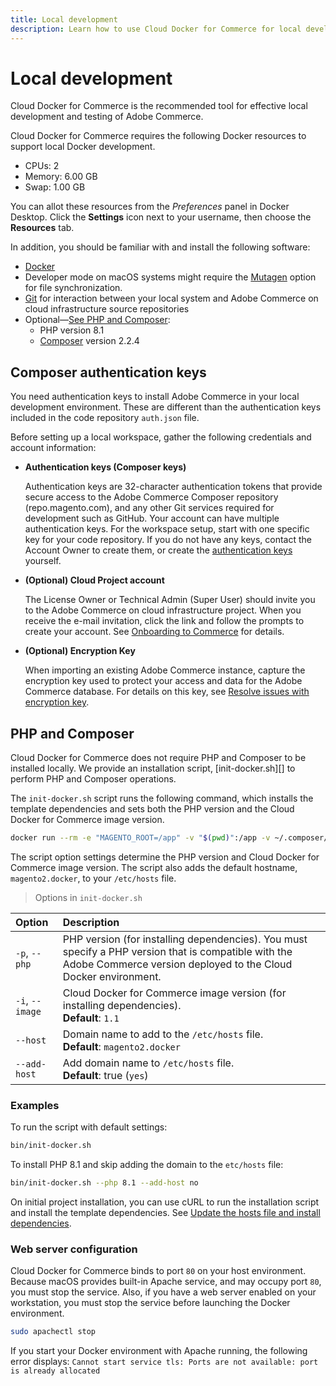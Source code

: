 ```yaml
---
title: Local development
description: Learn how to use Cloud Docker for Commerce for local development.
---
```


# Local development

Cloud Docker for Commerce is the recommended tool for effective local development and testing of Adobe Commerce.

Cloud Docker for Commerce requires the following Docker resources to support local Docker development.

-  CPUs: 2
-  Memory: 6.00 GB
-  Swap: 1.00 GB

<InlineAlert variant="success" slots="text"/>

You can allot these resources from the _Preferences_ panel in Docker Desktop. Click the **Settings** icon next to your username, then choose the **Resources** tab.

In addition, you should be familiar with and install the following software:

- [Docker](https://www.docker.com/get-started)
- Developer mode on macOS systems might require the [Mutagen](https://mutagen.io/documentation/introduction/installation) option for file synchronization.
- [Git](https://git-scm.com) for interaction between your local system and Adobe Commerce on cloud infrastructure source repositories
- Optional—[See PHP and Composer](#php-and-composer):
   - PHP version 8.1
   - [Composer](https://getcomposer.org) version 2.2.4

## Composer authentication keys

You need authentication keys to install Adobe Commerce in your local development environment. These are different than the authentication keys included in the code repository `auth.json` file.

Before setting up a local workspace, gather the following credentials and account information:

-  **Authentication keys (Composer keys)**

    Authentication keys are 32-character authentication tokens that provide secure access to the Adobe Commerce Composer repository (repo.magento.com), and any other Git services required for development such as GitHub. Your account can have multiple authentication keys. For the workspace setup, start with one specific key for your code repository. If you do not have any keys, contact the Account Owner to create them, or create the [authentication keys][] yourself.

-  **(Optional) Cloud Project account**

   The License Owner or Technical Admin (Super User) should invite you to the Adobe Commerce on cloud infrastructure project. When you receive the e-mail invitation, click the link and follow the prompts to create your account. See [Onboarding to Commerce](https://experienceleague.corp.adobe.com/docs/commerce-cloud-service/start/onboarding.html) for details.

-  **(Optional) Encryption Key**

   When importing an existing Adobe Commerce instance, capture the encryption key used to protect your access and data for the Adobe Commerce database. For details on this key, see [Resolve issues with encryption key][].

## PHP and Composer

Cloud Docker for Commerce does not require PHP and Composer to be installed locally. We provide an installation script, [init-docker.sh][] to perform PHP and Composer operations.

The `init-docker.sh` script runs the following command, which installs the template dependencies and sets both the PHP version and the Cloud Docker for Commerce image version.

```bash
docker run --rm -e "MAGENTO_ROOT=/app" -v "$(pwd)":/app -v ~/.composer/cache:/root/.composer/cache "magento/magento-cloud-docker-php:${PHP_VERSION}-cli-${IMAGE_VERSION}" composer install --ansi
```

The script option settings determine the PHP version and Cloud Docker for Commerce image version. The script also adds the default hostname, `magento2.docker`, to your `/etc/hosts` file.

> Options in `init-docker.sh`

| Option          | Description |
| :-------------- | :---------- |
| `-p`, `--php`   | PHP version (for installing dependencies). You must specify a PHP version that is compatible with the Adobe Commerce version deployed to the Cloud Docker environment. |
| `-i`, `--image` |  Cloud Docker for Commerce image version (for installing dependencies).<br/>**Default**: `1.1` |
| `--host`        | Domain name to add to the `/etc/hosts` file.<br/>**Default**: `magento2.docker` |
| `--add-host`    | Add domain name to `/etc/hosts` file.<br/>**Default**: true (`yes`) |

### Examples

To run the script with default settings:

```bash
bin/init-docker.sh
```

To install PHP 8.1 and skip adding the domain to the `etc/hosts` file:

```bash
bin/init-docker.sh --php 8.1 --add-host no
```

On initial project installation, you can use cURL to run the installation script and install the template dependencies. See [Update the hosts file and install dependencies](initialization.md#update-the-hosts-file-and-install-dependencies).

### Web server configuration

Cloud Docker for Commerce binds to port `80` on your host environment. Because macOS provides built-in Apache service, and may occupy port `80`, you must stop the service. Also, if you have a web server enabled on your workstation, you must stop the service before launching the Docker environment.

```bash
sudo apachectl stop
```

<InlineAlert variant="info" slots="text"/>

If you start your Docker environment with Apache running, the following error displays: `Cannot start service tls: Ports are not available: port is already allocated`

<!--Link definitions-->

[authentication keys]: https://experienceleague.adobe.com/docs/commerce-operations/installation-guide/prerequisites/authentication-keys.html
[Resolve issues with encryption key]: https://experienceleague.adobe.com/docs/commerce-knowledge-base/kb/troubleshooting/miscellaneous/resolve-issues-with-encryption-key.html
